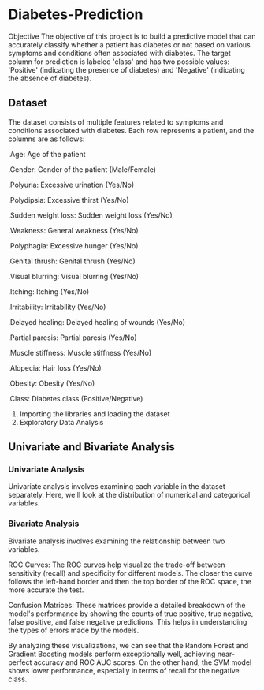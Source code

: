 # Diabetes-Prediction
Objective
The objective of this project is to build a predictive model that can accurately classify whether a patient has diabetes or not based on various symptoms and conditions often associated with diabetes. The target column for prediction is labeled 'class' and has two possible values: 'Positive' (indicating the presence of diabetes) and 'Negative' (indicating the absence of diabetes).

## Dataset
The dataset consists of multiple features related to symptoms and conditions associated with diabetes. Each row represents a patient, and the columns are as follows:

.Age: Age of the patient

.Gender: Gender of the patient (Male/Female)

.Polyuria: Excessive urination (Yes/No)

.Polydipsia: Excessive thirst (Yes/No)

.Sudden weight loss: Sudden weight loss (Yes/No)

.Weakness: General weakness (Yes/No)

.Polyphagia: Excessive hunger (Yes/No)

.Genital thrush: Genital thrush (Yes/No)

.Visual blurring: Visual blurring (Yes/No)

.Itching: Itching (Yes/No)

.Irritability: Irritability (Yes/No)

.Delayed healing: Delayed healing of wounds (Yes/No)

.Partial paresis: Partial paresis (Yes/No)

.Muscle stiffness: Muscle stiffness (Yes/No)

.Alopecia: Hair loss (Yes/No)

.Obesity: Obesity (Yes/No)

.Class: Diabetes class (Positive/Negative)

1. Importing the libraries and loading the dataset
2. Exploratory Data Analysis

   
  ## Univariate and Bivariate Analysis
### Univariate Analysis
Univariate analysis involves examining each variable in the dataset separately. Here, we'll look at the distribution of numerical and categorical variables.
### Bivariate Analysis
Bivariate analysis involves examining the relationship between two variables.

ROC Curves: The ROC curves help visualize the trade-off between sensitivity (recall) and specificity for different models. The closer the curve follows the left-hand border and then the top border of the ROC space, the more accurate the test.

Confusion Matrices: These matrices provide a detailed breakdown of the model's performance by showing the counts of true positive, true negative, false positive, and false negative predictions. This helps in understanding the types of errors made by the models.

By analyzing these visualizations, we can see that the Random Forest and Gradient Boosting models perform exceptionally well, achieving near-perfect accuracy and ROC AUC scores. On the other hand, the SVM model shows lower performance, especially in terms of recall for the negative class.

 
